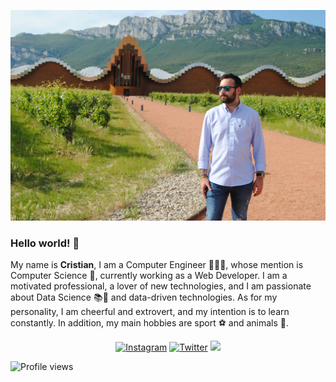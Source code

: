 
<!--
**cifucg/cifucg** is a ✨ _special_ ✨ repository because its `README.md` (this file) appears on your GitHub profile.

Here are some ideas to get you started:

- 🔭 I’m currently working on ...
- 🌱 I’m currently learning ...
- 👯 I’m looking to collaborate on ...
- 🤔 I’m looking for help with ...
- 💬 Ask me about ...
- 📫 How to reach me: ...
- 😄 Pronouns: ...
- ⚡ Fun fact: ...
-->

![cifucg](https://github.com/cifucg/cifucg/blob/master/portada.JPG)

### Hello world! 👋

My name is <b>Cristian</b>, I am a Computer Engineer 👨🏻‍💻, whose mention is Computer Science 🔬, currently working as a Web Developer. I am a motivated professional, a lover of new technologies, and I am passionate about Data Science 📚🧪 and data-driven technologies. As for my personality, I am cheerful and extrovert, and my intention is to learn constantly.
In addition, my main hobbies are sport ⚽️ and animals 🐣.

<!--
### Skills 📊

  * Angular
  * Python
  * Computer Vision
  * Data Science
  * Latex
  * AWS
  * ROS
-->

<p align="center">
  <a href="https://www.instagram.com/cifucg/"><img src="https://img.shields.io/badge/Instagram--_.svg?style=social&logo=instagram" alt="Instagram"></a>
  <a href="https://twitter.com/cifucg"><img src="https://img.shields.io/badge/Twitter--_.svg?style=social&logo=twitter" alt="Twitter"></a>
  <a href="https://www.ccifuentes.com"><img src="https://img.shields.io/badge/WebPage-Personal%20Web%20Page-blue"></a>
</p>

![Profile views](https://gpvc.arturio.dev/cifucg)
